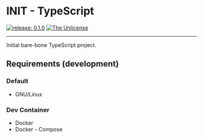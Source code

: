 # INIT - TypeScript

[![release: 0.1.0](https://img.shields.io/badge/rel-0.1.0-blue.svg?style=flat-square)](https://github.com/artdotlis/INITts)
[![The Unlicense](https://img.shields.io/badge/License-Unlicense-brightgreen.svg?style=flat-square)](https://choosealicense.com/licenses/unlicense/)

---

Initial bare-bone TypeScript project.

## Requirements (development)

### Default

-   GNU/Linux

### Dev Container

-   Docker
-   Docker - Compose
